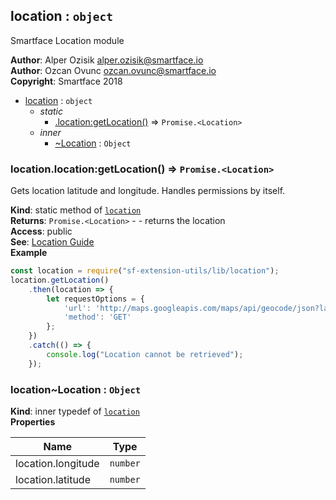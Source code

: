 <a name="module_location"></a>

## location : <code>object</code>
Smartface Location module

**Author**: Alper Ozisik <alper.ozisik@smartface.io>  
**Author**: Ozcan Ovunc <ozcan.ovunc@smartface.io>  
**Copyright**: Smartface 2018  

* [location](#module_location) : <code>object</code>
    * _static_
        * [.location:getLocation()](#module_location.location_getLocation) ⇒ <code>Promise.&lt;Location&gt;</code>
    * _inner_
        * [~Location](#module_location..Location) : <code>Object</code>

<a name="module_location.location_getLocation"></a>

### location.location:getLocation() ⇒ <code>Promise.&lt;Location&gt;</code>
Gets location latitude and longitude. Handles permissions by itself.

**Kind**: static method of [<code>location</code>](#module_location)  
**Returns**: <code>Promise.&lt;Location&gt;</code> - - returns the location  
**Access**: public  
**See**: [Location Guide](https://developer.smartface.io/docs/location)  
**Example**  
```js
const location = require("sf-extension-utils/lib/location");
location.getLocation()
    .then(location => {
        let requestOptions = {
            'url': 'http://maps.googleapis.com/maps/api/geocode/json?latlng=' + location.latitude + ',' + location.longitude + '&sensor=true',
            'method': 'GET'
        };
    })
    .catch(() => {
        console.log("Location cannot be retrieved");
    });
```
<a name="module_location..Location"></a>

### location~Location : <code>Object</code>
**Kind**: inner typedef of [<code>location</code>](#module_location)  
**Properties**

| Name | Type |
| --- | --- |
| location.longitude | <code>number</code> | 
| location.latitude | <code>number</code> | 

